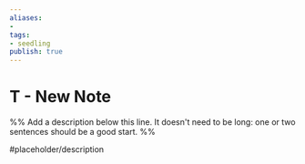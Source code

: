 ```yaml
---
aliases: 
- 
tags:
- seedling
publish: true
---
```


# T - New Note

%% Add a description below this line. It doesn't need to be long: one or two sentences should be a good start. %%

#placeholder/description 
